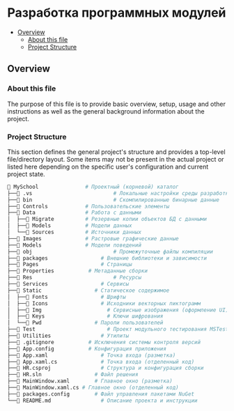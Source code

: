 # Разработка программных модулей

- [Overview](#overview)
  - [About this file](#about-this-file)
  - [Project Structure](#project-structure)

## Overview

### About this file
The purpose of this file is to provide basic overview, setup, usage and other instructions as well as the general background information about the project.

### Project Structure
This section defines the general project's structure and provides a top-level file/directory layout. Some items may not be present in the actual project or listed here depending on the specific user's configuration and current project state.

```sh
📂 MySchool               # Проектный (корневой) каталог
├──📁 .vs				          # Локальные настройки среды разработки
├──📁 bin				          # Скомпилированные бинарные данные
├──📁 Controls            # Пользовательские элементы
├──📂 Data                # Работа с данными
│  ├──📁 Migrate          # Резервные копии объектов БД с данными
│  ├──📁 Models           # Модели данных
│  └──📁 Sources          # Источники данных
├──📁 Images              # Растровые графические данные
├──📁 Models              # Модели поведений
├──📁 obj				          # Промежуточные файлы компиляции
├──📁 packages			      # Внешние библиотеки и зависимости
├──📁 Pages			          # Страницы
├──📁 Properties		      # Метаданные сборки
├──📁 Res				          # Ресурсы
├──📁 Services			      # Сервисы
├──📂 Static			        # Статическое содержимое
│  ├──📁 Fonts			      # Шрифты
│  ├──📁 Icons			      # Исходники векторных пиктограмм
│  ├──📁 Img 			        # Сервисные изображения (оформление UI)
│  ├──📁 Keys			        # Ключи шифрования
│  └──📁 Pwd			        # Пароли пользователей
├──📁 Test				        # Проект модульного тестирования MSTest
├──📁 Utilities			      # Утилиты
├──📜 .gitignore		      # Исключения системы контроля версий
├──📜 App.config		      # Конфигурация приложения
├──📜 App.xaml			      # Точка входа (разметка)
├──📜 App.xaml.cs		      # Точка входа (отделенный код)
├──📜 HR.csproj			      # Структура и конфигурация сборки
├──📜 HR.sln			        # Файл решения
├──📜 MainWindow.xaml	    # Главное окно (разметка)
├──📜 MainWindow.xaml.cs	# Главное окно (отделенный код)
├──📜 packages.config	    # Файл управления пакетами NuGet
└──📜 README.md			      # Описание проекта и инструкции
```
